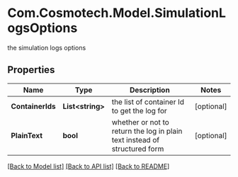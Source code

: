 # Com.Cosmotech.Model.SimulationLogsOptions
the simulation logs options

## Properties

Name | Type | Description | Notes
------------ | ------------- | ------------- | -------------
**ContainerIds** | **List&lt;string&gt;** | the list of container Id to get the log for | [optional] 
**PlainText** | **bool** | whether or not to return the log in plain text instead of structured form | [optional] 

[[Back to Model list]](../README.md#documentation-for-models) [[Back to API list]](../README.md#documentation-for-api-endpoints) [[Back to README]](../README.md)

